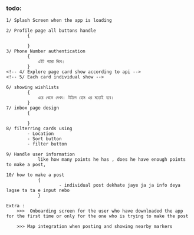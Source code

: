 ### todo: 
    1/ Splash Screen when the app is loading

    2/ Profile page all buttons handle
            {

            }
    3/ Phone Number authentication
            {
                এইট প্যারা দিবে।
            }
    <!-- 4/ Explore page card show according to api -->
    <!-- 5/ Each card individual show -->

    6/ showing wishlists
            {
                এরে থেকে দেখব। টাইলে হোম এর মতোই হবে।
            }
    7/ inbox page design
            {

            }
    8/ filterring cards using
            - Location 
            - Sort button
            - filter button

    9/ Handle user information 
                like how many points he has , does he have enough points to make a post, 

    10/ how to make a post
                {
                        - individual post dekhate jaye ja ja info deya lagse ta ta e input nebo
                }
    
    Extra :
        >>>  Onboarding screen for the user who have downloaded the app for the first time or only for the one who is trying to make the post

        >>> Map integration when posting and showing nearby markers

    

